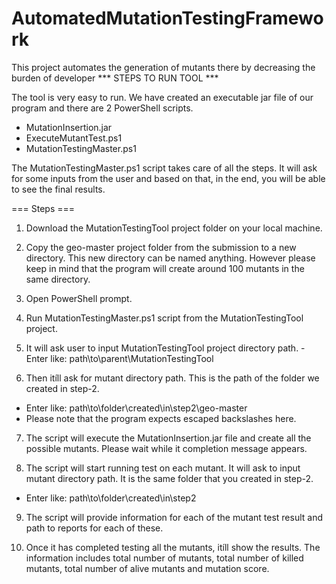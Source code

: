 # AutomatedMutationTestingFramework
This project automates the generation of mutants there by decreasing the burden of developer
*** STEPS TO RUN TOOL ***

The tool is very easy to run. We have created an executable jar file of our program and there are 2 PowerShell scripts. 
- MutationInsertion.jar
- ExecuteMutantTest.ps1
- MutationTestingMaster.ps1

The MutationTestingMaster.ps1 script takes care of all the steps. It will ask for some inputs from the user and based on that, in the end, you will be able to see the final results.

=== Steps ===
1. Download the MutationTestingTool project folder on your local machine.

2. Copy the geo-master project folder from the submission to a new directory. This new directory can be named anything. However please keep in mind that the program will create around 100 mutants in the same directory.

3. Open PowerShell prompt.

4. Run MutationTestingMaster.ps1 script from the MutationTestingTool project.

5. It will ask user to input MutationTestingTool project directory path. 
-Enter like: path\to\parent\MutationTestingTool

6. Then itíll ask for mutant directory path. This is the path of the folder we created in step-2.
- Enter like: path\\to\\folder\\created\\in\\step2\\geo-master
- Please note that the program expects escaped backslashes here. 

7. The script will execute the MutationInsertion.jar file and create all the possible mutants. Please wait while it completion message appears.

8. The script will start running test on each mutant. It will ask to input mutant directory path. It is the same folder that you created in step-2.
- Enter like: path\to\folder\created\in\step2

9. The script will provide information for each of the mutant test result and path to reports for each of these.

10. Once it has completed testing all the mutants, itíll show the results. The information includes total number of mutants, total number of killed mutants, total number of alive mutants and mutation score.
